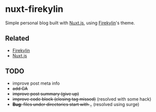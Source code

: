# nuxt-firekylin

Simple personal blog built with [Nuxt.js](https//:nuxtjs.org), using [Firekylin](https://github.com/firekylin/firekylin)'s theme.

## Related

- [Firekylin](https://github.com/firekylin/firekylin)
- [Nuxt.js](https://nuxtjs.org)



## TODO

- improve post meta info
- <del>add GA</del>
- <del>improve post summary<del> (give up)
- <del>improve code block (closing tag missed)</del> (resolved with some hack)
- <del>**Bug**: files under directories start with `_`</del> (resolved using surge)
